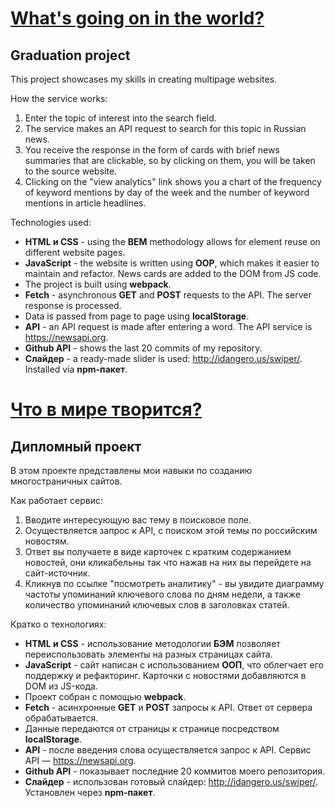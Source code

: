 [What's going on in the world?](https://henry128bit.github.io/Whats-going-on-in-the-world/)
=====================
Graduation project
---
This project showcases my skills in creating multipage websites.

How the service works:
1. Enter the topic of interest into the search field.
2. The service makes an API request to search for this topic in Russian news.
3. You receive the response in the form of cards with brief news summaries that are clickable, so by clicking on them, you will be taken to the source website.
4. Clicking on the "view analytics" link shows you a chart of the frequency of keyword mentions by day of the week and the number of keyword mentions in article headlines.

Technologies used:
* **HTML и CSS** - using the **BEM** methodology allows for element reuse on different website pages.
* **JavaScript** - the website is written using **OOP**, which makes it easier to maintain and refactor. News cards are added to the DOM from JS code.
* The project is built using **webpack**.
* **Fetch** - asynchronous **GET** and **POST** requests to the API. The server response is processed.
* Data is passed from page to page using **localStorage**.
* **API** - an API request is made after entering a word. The API service is https://newsapi.org.
* **Github API** - shows the last 20 commits of my repository.
* **Слайдер** - a ready-made slider is used: http://idangero.us/swiper/. Installed via **npm-пакет**.

[Что в мире творится?](https://henry128bit.github.io/Whats-going-on-in-the-world/)
=====================
Дипломный проект
---
В этом проекте представлены мои навыки по созданию многостраничных сайтов.

Как работает сервис:
1. Вводите интересующую вас тему в поисковое поле.
2. Осуществляется запрос к API, с поиском этой темы по российским новостям.
3. Ответ вы получаете в виде карточек с кратким содержанием новостей, они кликабельны так что нажав на них вы перейдете на сайт-источник.
4. Кликнув по ссылке "посмотреть аналитику" - вы увидите диаграмму частоты упоминаний ключевого слова по дням недели, а также количество упоминаний ключевых слов в заголовках статей.

Кратко о технологиях:
* **HTML и CSS** - использование методологии **БЭМ** позволяет переиспользовать элементы на разных страницах сайта.
* **JavaScript** - сайт написан с использованием **ООП**, что облегчает его поддержку и рефакторинг. Карточки с новостями добавляются в DOM из JS-кода.
* Проект собран с помощью **webpack**.
* **Fetch** - асинхронные **GET** и **POST** запросы к API. Ответ от сервера обрабатывается.
* Данные передаются от страницы к странице посредством **localStorage**.
* **API** - после введения слова осуществляется запрос к API. Сервис API — https://newsapi.org.
* **Github API** - показывает последние 20 коммитов моего репозитория.
* **Слайдер** - использован готовый слайдер: http://idangero.us/swiper/. Установлен через **npm-пакет**.
